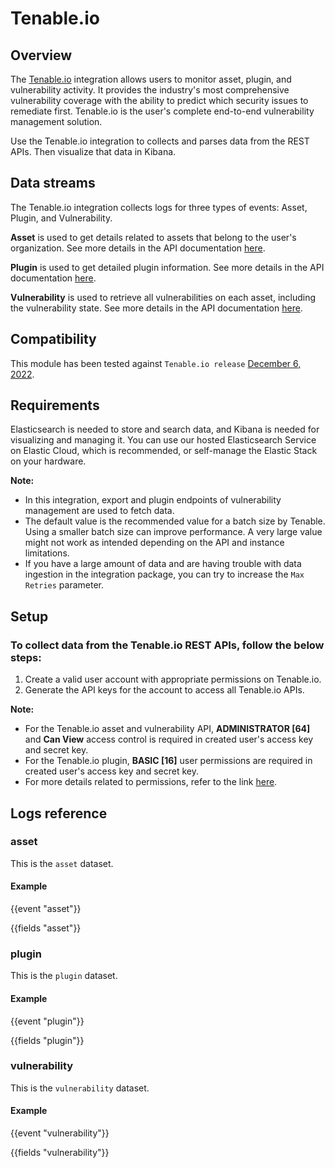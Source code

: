 # Tenable.io

## Overview

The [Tenable.io](https://www.tenable.com/products/tenable-io) integration allows users to monitor asset, plugin, and vulnerability activity. It provides the industry's most comprehensive vulnerability coverage with the ability to predict which security issues to remediate first. Tenable.io is the user's complete end-to-end vulnerability management solution.

Use the Tenable.io integration to collects and parses data from the REST APIs. Then visualize that data in Kibana.

## Data streams

The Tenable.io integration collects logs for three types of events: Asset, Plugin, and Vulnerability.

**Asset** is used to get details related to assets that belong to the user's organization. See more details in the API documentation [here](https://developer.tenable.com/reference/exports-assets-request-export).

**Plugin** is used to get detailed plugin information. See more details in the API documentation [here](https://developer.tenable.com/reference/io-plugins-list).

**Vulnerability** is used to retrieve all vulnerabilities on each asset, including the vulnerability state. See more details in the API documentation [here](https://developer.tenable.com/reference/exports-vulns-request-export).

## Compatibility

This module has been tested against `Tenable.io release` [December 6, 2022](https://docs.tenable.com/releasenotes/Content/tenableio/tenableio202212.htm).

## Requirements

Elasticsearch is needed to store and search data, and Kibana is needed for visualizing and managing it. You can use our hosted Elasticsearch Service on Elastic Cloud, which is recommended, or self-manage the Elastic Stack on your hardware.

**Note:**
  - In this integration, export and plugin endpoints of vulnerability management are used to fetch data.
  - The default value is the recommended value for a batch size by Tenable. Using a smaller batch size can improve performance. A very large value might not work as intended depending on the API and instance limitations.
  - If you have a large amount of data and are having trouble with data ingestion in the integration package, you can try to increase the `Max Retries` parameter.

## Setup

### To collect data from the Tenable.io REST APIs, follow the below steps:

  1. Create a valid user account with appropriate permissions on Tenable.io.
  2. Generate the API keys for the account to access all Tenable.io APIs.

**Note:**
  - For the Tenable.io asset and vulnerability API, **ADMINISTRATOR [64]** and **Can View** access control is required in  created user's access key and secret key.
  - For the Tenable.io plugin, **BASIC [16]** user permissions are required in created user's access key and secret key.
  - For more details related to permissions, refer to the link [here](https://developer.tenable.com/docs/permissions).

## Logs reference

### asset

This is the `asset` dataset.

#### Example

{{event "asset"}}

{{fields "asset"}}

### plugin

This is the `plugin` dataset.

#### Example

{{event "plugin"}}

{{fields "plugin"}}

### vulnerability

This is the `vulnerability` dataset.

#### Example

{{event "vulnerability"}}

{{fields "vulnerability"}}

